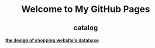 # <center>Welcome to My GitHub Pages</center>  




## <center>catalog</center>

#### [the design of shopping website's database](database.md)


